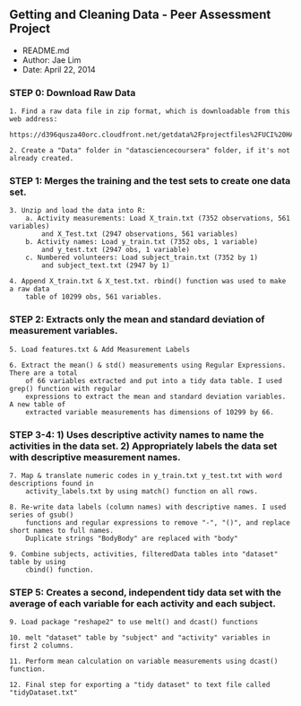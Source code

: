 ## Getting and Cleaning Data - Peer Assessment Project

* README.md
* Author: Jae Lim
* Date: April 22, 2014

### STEP 0: Download Raw Data
	1. Find a raw data file in zip format, which is downloadable from this web address:
		https://d396qusza40orc.cloudfront.net/getdata%2Fprojectfiles%2FUCI%20HAR%20Dataset.zip 
	
	2. Create a "Data" folder in "datasciencecoursera" folder, if it's not already created.

### STEP 1: Merges the training and the test sets to create one data set.
	3. Unzip and load the data into R:
		a. Activity measurements: Load X_train.txt (7352 observations, 561 variables)
			and X_Test.txt (2947 observations, 561 variables)
		b. Activity names: Load y_train.txt (7352 obs, 1 variable)
			and y_test.txt (2947 obs, 1 variable)
		c. Numbered volunteers: Load subject_train.txt (7352 by 1)
			and subject_text.txt (2947 by 1)
		
	4. Append X_train.txt & X_test.txt. rbind() function was used to make a raw data 
		table of 10299 obs, 561 variables.

### STEP 2: Extracts only the mean and standard deviation of measurement variables.
	5. Load features.txt & Add Measurement Labels

	6. Extract the mean() & std() measurements using Regular Expressions. There are a total
		of 66 variables extracted and put into a tidy data table. I used grep() function with regular
		expressions to extract the mean and standard deviation variables. A new table of
		extracted variable measurements has dimensions of 10299 by 66.
	
### STEP 3-4: 1) Uses descriptive activity names to name the activities in the data set. 2) Appropriately labels the data set with descriptive measurement names.
	7. Map & translate numeric codes in y_train.txt y_test.txt with word descriptions found in 
		activity_labels.txt by using match() function on all rows.
		
	8. Re-write data labels (column names) with descriptive names. I used series of gsub() 
		functions and regular expressions to remove "-", "()", and replace short names to full names.
		Duplicate strings "BodyBody" are replaced with "body"
	
	9. Combine subjects, activities, filteredData tables into "dataset" table by using 
		cbind() function.

### STEP 5: Creates a second, independent tidy data set with the average of each variable for each activity and each subject.
	9. Load package "reshape2" to use melt() and dcast() functions

	10. melt "dataset" table by "subject" and "activity" variables in first 2 columns.

	11. Perform mean calculation on variable measurements using dcast() function.

	12. Final step for exporting a "tidy dataset" to text file called "tidyDataset.txt"





